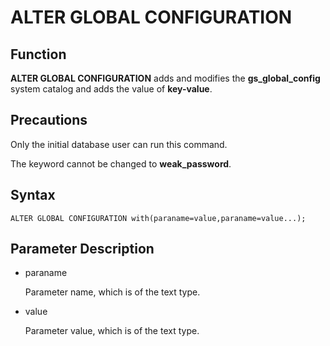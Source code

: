 # ALTER GLOBAL CONFIGURATION<a name="EN-US_TOPIC_0000001252227949"></a>

## Function<a name="en-us_topic_0283136791_en-us_topic_0237122191_en-us_topic_0059779163_s812131d8918641df9772c998b753f87e"></a>

**ALTER GLOBAL CONFIGURATION**  adds and modifies the  **gs\_global\_config**  system catalog and adds the value of  **key-value**.

## Precautions<a name="en-us_topic_0283136791_en-us_topic_0237122191_en-us_topic_0059779163_se3c9c9141f1b44ff9807883ea294625d"></a>

Only the initial database user can run this command.

The keyword cannot be changed to  **weak\_password**.

## Syntax<a name="en-us_topic_0283136791_en-us_topic_0237122191_en-us_topic_0059779163_s8d26aecdc3a24323a64f4df9f4df53f3"></a>

```
ALTER GLOBAL CONFIGURATION with(paraname=value,paraname=value...);
```

## Parameter Description<a name="en-us_topic_0283136791_en-us_topic_0237122191_en-us_topic_0059779163_s96f32bd65e9e46f4bf15eb3c1663af3a"></a>

+ paraname

  Parameter name, which is of the text type.

+ value

  Parameter value, which is of the text type.
